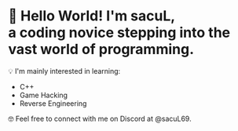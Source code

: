<h1>👋 Hello World! I'm sacuL,<br> a coding novice stepping into the vast world of programming.</h1>

💡 I'm mainly interested in learning:
- C++
- Game Hacking
- Reverse Engineering

🤓 Feel free to connect with me on Discord at @sacuL69.
